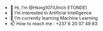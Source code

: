 - 👋 Hi, I’m @Hking107(Ulrich ETONDE)
- 👀 I’m interested in Artificial Intelligence
- 🌱 I’m currently learning Machine Learning
- 📫 How to reach me : +237 6 20 07 49 83

<!---
Hking107/Hking107 is a ✨ special ✨ repository because its `README.md` (this file) appears on your GitHub profile.
You can click the Preview link to take a look at your changes.
--->
